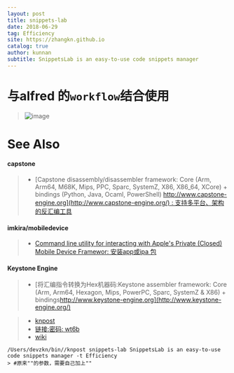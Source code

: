 ```yaml
---
layout: post
title: snippets-lab
date: 2018-06-29
tag: Efficiency
site: https://zhangkn.github.io
catalog: true
author: kunnan
subtitle: SnippetsLab is an easy-to-use code snippets manager
---
```


# 与alfred 的`workflow`结合使用

> ![image](https://wx1.sinaimg.cn/large/af39b376gy1fss20jlf8tj20mt0ha76r.jpg)



# See Also 



#### capstone

> * [Capstone disassembly/disassembler framework: Core (Arm, Arm64, M68K, Mips, PPC, Sparc, SystemZ, X86, X86_64, XCore) + bindings (Python, Java, Ocaml, PowerShell) [http://www.capstone-engine.org](http://www.capstone-engine.org/) : 支持多平台、架构的反汇编工具](https://github.com/aquynh/capstone)



#### imkira/mobiledevice

> * [Command line utility for interacting with Apple's Private (Closed) Mobile Device Framewor:  安装app或ipa 包](https://github.com/imkira/mobiledevice)

#### Keystone Engine

 

> * [将汇编指令转换为Hex机器码:Keystone assembler framework: Core (Arm, Arm64, Hexagon, Mips, PowerPC, Sparc, SystemZ & X86) + bindings[http://www.keystone-engine.org](http://www.keystone-engine.org/) ](https://github.com/keystone-engine/keystone)
>
>   

>* [knpost](https://github.com/zhangkn/KNBin/blob/master/knpost) 
>* [链接:密码: wt6b]( https://pan.baidu.com/s/1ZoNLcw92tTu1A63V8cNu1w )
>* [wiki](https://www.renfei.org/snippets-lab/manual/mac/essentials.html#filter-search-results)
>
```
/Users/devzkn/bin//knpost snippets-lab SnippetsLab is an easy-to-use code snippets manager -t Efficiency
> #原来""的参数，需要自己加上""
```

